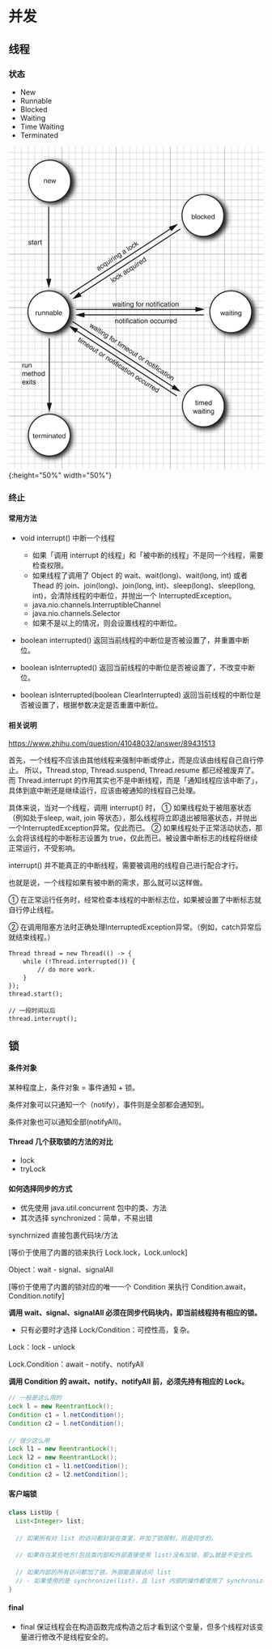
# 并发

## 线程

### 状态

- New
- Runnable
- Blocked
- Waiting
- Time Waiting
- Terminated

![线程状态](../assets/thread_state.png){:height="50%" width="50%"}

### 终止

#### 常用方法

- void interrupt() 中断一个线程

  - 如果「调用 interrupt 的线程」和「被中断的线程」不是同一个线程，需要检查权限。
  - 如果线程了调用了 Object 的 wait、wait(long)、wait(long, int) 或者 Thead 的 join、join(long)、join(long, int)、sleep(long)、sleep(long, int)，会清除线程的中断位，并抛出一个 InterruptedException。
  - java.nio.channels.InterruptibleChannel
  - java.nio.channels.Selector
  - 如果不是以上的情况，则会设置线程的中断位。

- boolean interrupted() 返回当前线程的中断位是否被设置了，并重置中断位。
- boolean isInterrupted() 返回当前线程的中断位是否被设置了，不改变中断位。
- boolean isInterrupted(boolean ClearInterrupted) 返回当前线程的中断位是否被设置了，根据参数决定是否重置中断位。

#### 相关说明

https://www.zhihu.com/question/41048032/answer/89431513

首先，一个线程不应该由其他线程来强制中断或停止，而是应该由线程自己自行停止。
所以，Thread.stop, Thread.suspend, Thread.resume 都已经被废弃了。
而 Thread.interrupt 的作用其实也不是中断线程，而是「通知线程应该中断了」，
具体到底中断还是继续运行，应该由被通知的线程自己处理。

具体来说，当对一个线程，调用 interrupt() 时，
① 如果线程处于被阻塞状态（例如处于sleep, wait, join 等状态），那么线程将立即退出被阻塞状态，并抛出一个InterruptedException异常。仅此而已。
② 如果线程处于正常活动状态，那么会将该线程的中断标志设置为 true，仅此而已。被设置中断标志的线程将继续正常运行，不受影响。

interrupt() 并不能真正的中断线程，需要被调用的线程自己进行配合才行。

也就是说，一个线程如果有被中断的需求，那么就可以这样做。

① 在正常运行任务时，经常检查本线程的中断标志位，如果被设置了中断标志就自行停止线程。

② 在调用阻塞方法时正确处理InterruptedException异常。（例如，catch异常后就结束线程。）

```text
Thread thread = new Thread(() -> {
    while (!Thread.interrupted()) {
        // do more work.
    }
});
thread.start();

// 一段时间以后
thread.interrupt();
```



## 锁

#### 条件对象

某种程度上，条件对象 = 事件通知 + 锁。

条件对象可以只通知一个（notify），事件则是全部都会通知到。

条件对象也可以通知全部(notifyAll)。



#### Thread 几个获取锁的方法的对比

- lock
- tryLock





#### 如何选择同步的方式

- 优先使用 java.util.concurrent 包中的类、方法
- 其次选择 synchronized：简单，不易出错

synchrnized 直接包裹代码块/方法

[等价于使用了内置的锁来执行 Lock.lock，Lock.unlock]

Object：wait - signal、signalAll

[等价于使用了内置的锁对应的唯一一个 Condition 来执行 Condition.await，Condition.notify]

**调用 wait、signal、signalAll 必须在同步代码块内，即当前线程持有相应的锁。**

- 只有必要时才选择 Lock/Condition：可控性高，复杂。

Lock：lock - unlock

Lock.Condition：await - notify、notifyAll

**调用 Condition 的 await、notify、notifyAll 前，必须先持有相应的 Lock。**



```java
// 一般是这么用的
Lock l = new ReentrantLock();
Condition c1 = l.netCondition();
Condition c2 = l.netCondition();

// 很少这么用
Lock l1 = new ReentrantLock();
Lock l2 = new ReentrantLock();
Condition c1 = l1.netCondition();
Condition c2 = l2.netCondition();

```



#### 客户端锁

```java
class ListUp {
  List<Integer> list;
  
  // 如果所有对 list 的访问都封装在类里，并加了锁限制，则是同步的。
  
  // 如果存在某些地方(包括类内部和外部直接使用 list)没有加锁，那么就是不安全的。
  
  // 如果内部的所有访问都加了锁，外部能直接访问 list
  // - 如果使用的是 synchronize(list)，且 list 内部的操作都使用了 synchronize 来加锁，则是线程安全的。但这依赖于 list 的实现。！
}
```

#### final

- final 保证线程会在构造函数完成构造之后才看到这个变量，但多个线程对该变量进行修改不是线程安全的。